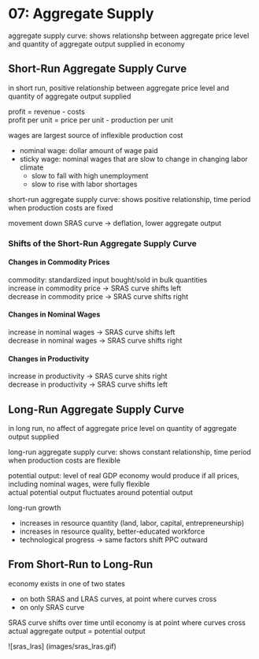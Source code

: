 # 07: Aggregate Supply

aggregate supply curve: shows relationshp between aggregate price level and quantity of aggregate output supplied in economy

## Short-Run Aggregate Supply Curve

in short run, positive relationship between aggregate price level and quantity of aggregate output supplied

profit = revenue - costs  
profit per unit = price per unit - production per unit

wages are largest source of inflexible production cost  
+ nominal wage: dollar amount of wage paid  
+ sticky wage: nominal wages that are slow to change in changing labor climate  
	+ slow to fall with high unemployment  
	+ slow to rise with labor shortages

short-run aggregate supply curve: shows positive relationship, time period when production costs are fixed  

movement down SRAS curve -> deflation, lower aggregate output

### Shifts of the Short-Run Aggregate Supply Curve 

#### Changes in Commodity Prices
commodity: standardized input bought/sold in bulk quantities  
increase in commodity price -> SRAS curve shifts left  
decrease in commodity price -> SRAS curve shifts right

#### Changes in Nominal Wages
increase in nominal wages -> SRAS curve shifts left  
decrease in nominal wages -> SRAS curve shifts right  

#### Changes in Productivity
increase in productivity -> SRAS curve shits right  
decrease in productivity -> SRAS curve shifts left

## Long-Run Aggregate Supply Curve 

in long run, no affect of aggregate price level on quantity of aggregate output supplied 

long-run aggregate supply curve: shows constant relationship, time period when production costs are flexible 

potential output: level of real GDP economy would produce if all prices, including nominal wages, were fully flexible  
actual potential output fluctuates around potential output 

long-run growth
+ increases in resource quantity (land, labor, capital, entrepreneurship)
+ increases in resource quality, better-educated workforce
+ technological progress
-> same factors shift PPC outward

## From Short-Run to Long-Run

economy exists in one of two states  
+ on both SRAS and LRAS curves, at point where curves cross
+ on only SRAS curve

SRAS curve shifts over time until economy is at point where curves cross  
actual aggregate output = potential output

![sras_lras] (images/sras_lras.gif)
